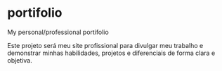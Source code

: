 # portifolio
My personal/professional portifolio

<p>Este projeto será meu site profissional para divulgar meu trabalho e demonstrar minhas habilidades, projetos e diferenciais de forma clara e objetiva.</p>
